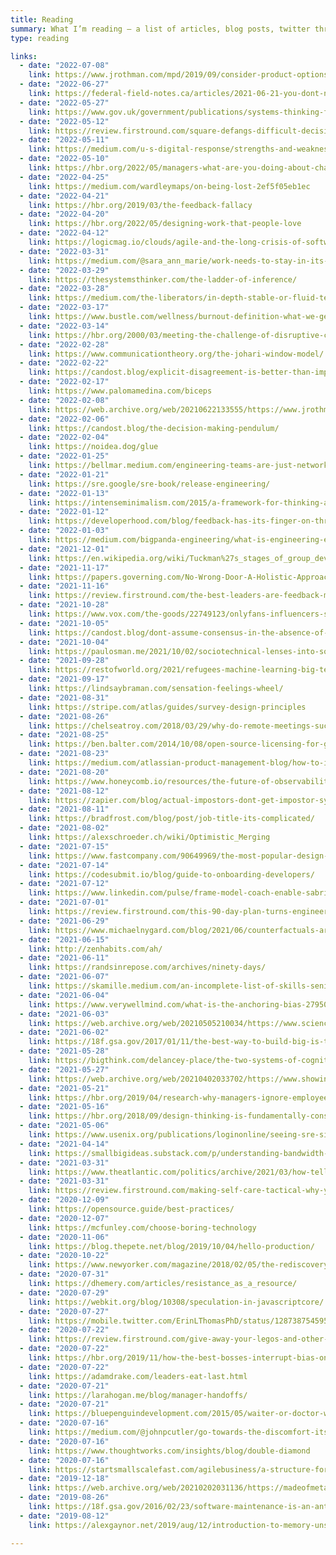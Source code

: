 ```yaml
---
title: Reading
summary: What I’m reading — a list of articles, blog posts, twitter threads, and everything in-between. Is this recommended reading or a bookmarks list? You decide.
type: reading

links:
  - date: "2022-07-08"
    link: https://www.jrothman.com/mpd/2019/09/consider-product-options-with-minimum-outcomes/
  - date: "2022-06-27"
    link: https://federal-field-notes.ca/articles/2021-06-21-you-dont-need-a-platform-you-need-one-thing-that-works/
  - date: "2022-05-27"
    link: https://www.gov.uk/government/publications/systems-thinking-for-civil-servants
  - date: "2022-05-12"
    link: https://review.firstround.com/square-defangs-difficult-decisions-with-this-system-heres-how
  - date: "2022-05-11"
    link: https://medium.com/u-s-digital-response/strengths-and-weaknesses-of-low-code-no-code-tools-e3e3732b573e
  - date: "2022-05-10"
    link: https://hbr.org/2022/05/managers-what-are-you-doing-about-change-exhaustion
  - date: "2022-04-25"
    link: https://medium.com/wardleymaps/on-being-lost-2ef5f05eb1ec
  - date: "2022-04-21"
    link: https://hbr.org/2019/03/the-feedback-fallacy
  - date: "2022-04-20"
    link: https://hbr.org/2022/05/designing-work-that-people-love
  - date: "2022-04-12"
    link: https://logicmag.io/clouds/agile-and-the-long-crisis-of-software/
  - date: "2022-03-31"
    link: https://medium.com/@sara_ann_marie/work-needs-to-stay-in-its-place-570005c2750a
  - date: "2022-03-29"
    link: https://thesystemsthinker.com/the-ladder-of-inference/
  - date: "2022-03-28"
    link: https://medium.com/the-liberators/in-depth-stable-or-fluid-teams-what-does-the-science-say-95833b0b91a2
  - date: "2022-03-17"
    link: https://www.bustle.com/wellness/burnout-definition-what-we-get-wrong
  - date: "2022-03-14"
    link: https://hbr.org/2000/03/meeting-the-challenge-of-disruptive-change
  - date: "2022-02-28"
    link: https://www.communicationtheory.org/the-johari-window-model/
  - date: "2022-02-22"
    link: https://candost.blog/explicit-disagreement-is-better-than-implicit-misunderstanding/
  - date: "2022-02-17"
    link: https://www.palomamedina.com/biceps
  - date: "2022-02-08"
    link: https://web.archive.org/web/20210622133555/https://www.jrothman.com/mpd/2021/05/healthy-organizational-cultures-focus-on-humanity-and-connection-not-your-whole-self/
  - date: "2022-02-06"
    link: https://candost.blog/the-decision-making-pendulum/
  - date: "2022-02-04"
    link: https://noidea.dog/glue
  - date: "2022-01-25"
    link: https://bellmar.medium.com/engineering-teams-are-just-networks-1fc16058879a
  - date: "2022-01-21"
    link: https://sre.google/sre-book/release-engineering/
  - date: "2022-01-13"
    link: https://intenseminimalism.com/2015/a-framework-for-thinking-about-systems-change/
  - date: "2022-01-12"
    link: https://developerhood.com/blog/feedback-has-its-finger-on-three-triggers/
  - date: "2022-01-03"
    link: https://medium.com/bigpanda-engineering/what-is-engineering-enablement-b5293a5838ce
  - date: "2021-12-01"
    link: https://en.wikipedia.org/wiki/Tuckman%27s_stages_of_group_development
  - date: "2021-11-17"
    link: https://papers.governing.com/No-Wrong-Door-A-Holistic-Approach-to-Human-Services-73108.html
  - date: "2021-11-16"
    link: https://review.firstround.com/the-best-leaders-are-feedback-magnets-heres-how-to-become-one
  - date: "2021-10-28"
    link: https://www.vox.com/the-goods/22749123/onlyfans-influencers-sex-work-instagram-pornography
  - date: "2021-10-05"
    link: https://candost.blog/dont-assume-consensus-in-the-absence-of-objection/
  - date: "2021-10-04"
    link: https://paulosman.me/2021/10/02/sociotechnical-lenses-into-software-systems/
  - date: "2021-09-28"
    link: https://restofworld.org/2021/refugees-machine-learning-big-tech/
  - date: "2021-09-17"
    link: https://lindsaybraman.com/sensation-feelings-wheel/
  - date: "2021-08-31"
    link: https://stripe.com/atlas/guides/survey-design-principles
  - date: "2021-08-26"
    link: https://chelseatroy.com/2018/03/29/why-do-remote-meetings-suck-so-much/
  - date: "2021-08-25"
    link: https://ben.balter.com/2014/10/08/open-source-licensing-for-government-attorneys/
  - date: "2021-08-23"
    link: https://medium.com/atlassian-product-management-blog/how-to-influence-without-authority-4622ad7d52c9
  - date: "2021-08-20"
    link: https://www.honeycomb.io/resources/the-future-of-observability/
  - date: "2021-08-12"
    link: https://zapier.com/blog/actual-impostors-dont-get-impostor-syndrome/
  - date: "2021-08-11"
    link: https://bradfrost.com/blog/post/job-title-its-complicated/
  - date: "2021-08-02"
    link: https://alexschroeder.ch/wiki/Optimistic_Merging
  - date: "2021-07-15"
    link: https://www.fastcompany.com/90649969/the-most-popular-design-thinking-strategy-is-bs
  - date: "2021-07-14"
    link: https://codesubmit.io/blog/guide-to-onboarding-developers/
  - date: "2021-07-12"
    link: https://www.linkedin.com/pulse/frame-model-coach-enable-sabrina-clark/
  - date: "2021-07-01"
    link: https://review.firstround.com/this-90-day-plan-turns-engineers-into-remarkable-managers
  - date: "2021-06-29"
    link: https://www.michaelnygard.com/blog/2021/06/counterfactuals-are-not-causality/
  - date: "2021-06-15"
    link: http://zenhabits.com/ah/
  - date: "2021-06-11"
    link: https://randsinrepose.com/archives/ninety-days/
  - date: "2021-06-07"
    link: https://skamille.medium.com/an-incomplete-list-of-skills-senior-engineers-need-beyond-coding-8ed4a521b29f
  - date: "2021-06-04"
    link: https://www.verywellmind.com/what-is-the-anchoring-bias-2795029
  - date: "2021-06-03"
    link: https://web.archive.org/web/20210505210034/https://www.sciencedirect.com/science/article/abs/pii/S016412120700194X
  - date: "2021-06-02"
    link: https://18f.gsa.gov/2017/01/11/the-best-way-to-build-big-is-to-start-small/
  - date: "2021-05-28"
    link: https://bigthink.com/delancey-place/the-two-systems-of-cognitive-processes
  - date: "2021-05-27"
    link: https://web.archive.org/web/20210402033702/https://www.showingupforracialjustice.org/white-supremacy-culture-characteristics.html
  - date: "2021-05-21"
    link: https://hbr.org/2019/04/research-why-managers-ignore-employees-ideas
  - date: "2021-05-16"
    link: https://hbr.org/2018/09/design-thinking-is-fundamentally-conservative-and-preserves-the-status-quo
  - date: "2021-05-06"
    link: https://www.usenix.org/publications/loginonline/seeing-sre-site-reliability-engineering-high-modernism
  - date: "2021-04-14"
    link: https://smallbigideas.substack.com/p/understanding-bandwidth-f29119e7eb83
  - date: "2021-03-31"
    link: https://www.theatlantic.com/politics/archive/2021/03/how-tell-if-you-have-burnout/618250/
  - date: "2021-03-31"
    link: https://review.firstround.com/making-self-care-tactical-why-you-should-focus-on-boundaries-not-just-bubble-baths
  - date: "2020-12-09"
    link: https://opensource.guide/best-practices/
  - date: "2020-12-07"
    link: https://mcfunley.com/choose-boring-technology
  - date: "2020-11-06"
    link: https://blog.thepete.net/blog/2019/10/04/hello-production/
  - date: "2020-10-22"
    link: https://www.newyorker.com/magazine/2018/02/05/the-rediscovery-of-florence-price
  - date: "2020-07-31"
    link: https://dhemery.com/articles/resistance_as_a_resource/
  - date: "2020-07-29"
    link: https://webkit.org/blog/10308/speculation-in-javascriptcore/
  - date: "2020-07-27"
    link: https://mobile.twitter.com/ErinLThomasPhD/status/1287387545953869824
  - date: "2020-07-22"
    link: https://review.firstround.com/give-away-your-legos-and-other-commandments-for-scaling-startups
  - date: "2020-07-22"
    link: https://hbr.org/2019/11/how-the-best-bosses-interrupt-bias-on-their-teams
  - date: "2020-07-22"
    link: https://adamdrake.com/leaders-eat-last.html
  - date: "2020-07-21"
    link: https://larahogan.me/blog/manager-handoffs/
  - date: "2020-07-21"
    link: https://bluepenguindevelopment.com/2015/05/waiter-or-doctor-which-one-are-you/
  - date: "2020-07-16"
    link: https://medium.com/@johnpcutler/go-towards-the-discomfort-its-a-sign-21ce4b1a8cc5
  - date: "2020-07-16"
    link: https://www.thoughtworks.com/insights/blog/double-diamond
  - date: "2020-07-16"
    link: https://startsmallscalefast.com/agilebusiness/a-structure-for-continuous-innovation-pioneers-settlers-town-planners/
  - date: "2019-12-18"
    link: https://web.archive.org/web/20210202031136/https://madeofmetaphors.com/shapes
  - date: "2019-08-26"
    link: https://18f.gsa.gov/2016/02/23/software-maintenance-is-an-anti-pattern/
  - date: "2019-08-12"
    link: https://alexgaynor.net/2019/aug/12/introduction-to-memory-unsafety-for-vps-of-engineering/

---
```

